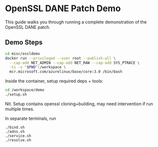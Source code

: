 # OpenSSL DANE Patch Demo

This guide walks you through running a complete demonstration of the OpenSSL DANE patch.

## Demo Steps

```bash
cd misc/ossldemo
docker run --privileged --user root --publish-all \
  --cap-add NET_ADMIN --cap-add NET_RAW --cap-add SYS_PTRACE \
  -ti -v "$PWD":/workspace \
  mcr.microsoft.com/azurelinux/base/core:3.0 /bin/bash
```

Inside the container, setup required deps + tools:

```bash
cd /workspace/demo
./setup.sh
```

Nit. Setup contains openssl cloning+building, may need intervention if run multiple times.

In separate terminals, run

```
./bind.sh
./adns.sh
./service.sh
./resolve.sh
```
